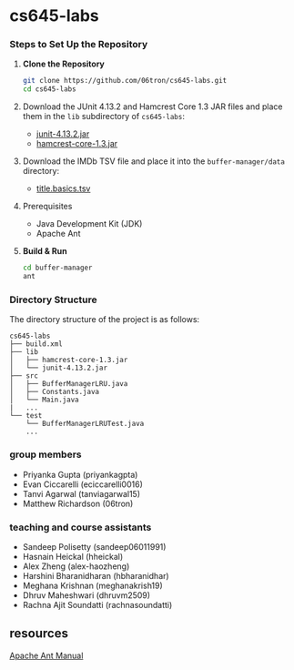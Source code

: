 # cs645-labs

### Steps to Set Up the Repository

1. **Clone the Repository**
   ```sh
   git clone https://github.com/06tron/cs645-labs.git
   cd cs645-labs
   ```
2. Download the JUnit 4.13.2 and Hamcrest Core 1.3 JAR files and place them in the `lib` subdirectory of `cs645-labs`:
   - [junit-4.13.2.jar](https://repo1.maven.org/maven2/junit/junit/4.13.2/junit-4.13.2.jar)
   - [hamcrest-core-1.3.jar](https://repo1.maven.org/maven2/org/hamcrest/hamcrest-core/1.3/hamcrest-core-1.3.jar)

3. Download the IMDb TSV file and place it into the `buffer-manager/data` directory:
   - [title.basics.tsv](https://datasets.imdbws.com/title.basics.tsv.gz)

4. Prerequisites
   - Java Development Kit (JDK)
   - Apache Ant
  
6. **Build & Run**
    ```sh
    cd buffer-manager
    ant
    ```

### Directory Structure

The directory structure of the project is as follows:

```
cs645-labs
├── build.xml
├── lib
│   ├── hamcrest-core-1.3.jar
│   └── junit-4.13.2.jar
├── src
│   ├── BufferManagerLRU.java
│   ├── Constants.java
│   └── Main.java
|   ...
└── test
    └── BufferManagerLRUTest.java
    ...
```

### group members
- Priyanka Gupta (priyankagpta)
- Evan Ciccarelli (eciccarelli0016)
- Tanvi Agarwal (tanviagarwal15)
- Matthew Richardson (06tron)

### teaching and course assistants
- Sandeep Polisetty (sandeep06011991)
- Hasnain Heickal (hheickal)
- Alex Zheng (alex-haozheng)
- Harshini Bharanidharan (hbharanidhar)
- Meghana Krishnan (meghanakrish19)
- Dhruv Maheshwari (dhruvm2509)
- Rachna Ajit Soundatti (rachnasoundatti)

## resources

[Apache Ant Manual](https://ant.apache.org/manual/using.html)
